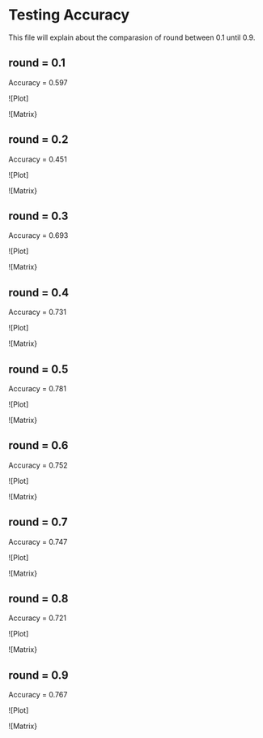 # Testing Accuracy

This file will explain about the comparasion of round between 0.1 until 0.9. 

## round = 0.1

Accuracy = 0.597

![Plot]

![Matrix}

## round = 0.2

Accuracy = 0.451

![Plot]

![Matrix}

## round = 0.3

Accuracy = 0.693

![Plot]

![Matrix}

## round = 0.4

Accuracy = 0.731

![Plot]

![Matrix}

## round = 0.5

Accuracy = 0.781

![Plot]

![Matrix}

## round = 0.6

Accuracy = 0.752

![Plot]

![Matrix}

## round = 0.7

Accuracy = 0.747

![Plot]

![Matrix}

## round = 0.8

Accuracy = 0.721

![Plot]

![Matrix}

## round = 0.9

Accuracy = 0.767

![Plot]

![Matrix}

